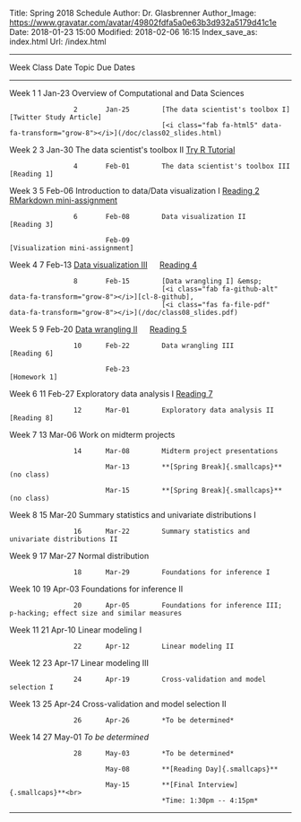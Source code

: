 Title: Spring 2018 Schedule
Author: Dr. Glasbrenner
Author_Image: https://www.gravatar.com/avatar/49802fdfa5a0e63b3d932a5179d41c1e
Date: 2018-01-23 15:00
Modified: 2018-02-06 16:15
Index_save_as: index.html
Url: /index.html

-----------------------------------------------------------------------------------------------------------------------------------------------------------------
Week                Class   Date          Topic                                                                                   Due Dates
------------------- ------- ------------- --------------------------------------------------------------------------------------- -------------------------------
Week 1              1       Jan-23        Overview of Computational and Data Sciences

                    2       Jan-25        [The data scientist's toolbox I]                                                        [Twitter Study Article]
                                          [<i class="fab fa-html5" data-fa-transform="grow-8"></i>](/doc/class02_slides.html)

Week 2              3       Jan-30        The data scientist's toolbox II                                                         [Try R Tutorial]

                    4       Feb-01        The data scientist's toolbox III                                                        [Reading 1]

Week 3              5       Feb-06        Introduction to data/Data visualization I                                               [Reading 2]<br>
                                                                                                                                  [RMarkdown mini-assignment]

                    6       Feb-08        Data visualization II                                                                   [Reading 3]
                    
                            Feb-09                                                                                                [Visualization mini-assignment]

Week 4              7       Feb-13        [Data visualization III] &emsp;                                                         [Reading 4]
                                          [<i class="fas fa-file-pdf" data-fa-transform="grow-8"></i>](/doc/class07_slides.pdf)

                    8       Feb-15        [Data wrangling I] &emsp;
                                          [<i class="fab fa-github-alt" data-fa-transform="grow-8"></i>][cl-8-github], 
                                          [<i class="fas fa-file-pdf" data-fa-transform="grow-8"></i>](/doc/class08_slides.pdf)

Week 5              9       Feb-20        [Data wrangling II] &emsp;                                                              [Reading 5]
                                          [<i class="fas fa-file-pdf" data-fa-transform="grow-8"></i>](/doc/class09_slides.pdf)

                    10      Feb-22        Data wrangling III                                                                      [Reading 6]
                    
                            Feb-23                                                                                                [Homework 1]

Week 6              11      Feb-27        Exploratory data analysis I                                                             [Reading 7]

                    12      Mar-01        Exploratory data analysis II                                                            [Reading 8]

Week 7              13      Mar-06        Work on midterm projects

                    14      Mar-08        Midterm project presentations

                            Mar-13        **[Spring Break]{.smallcaps}** (no class)

                            Mar-15        **[Spring Break]{.smallcaps}** (no class)

Week 8              15      Mar-20        Summary statistics and univariate distributions I

                    16      Mar-22        Summary statistics and univariate distributions II

Week 9              17      Mar-27        Normal distribution

                    18      Mar-29        Foundations for inference I

Week 10             19      Apr-03        Foundations for inference II

                    20      Apr-05        Foundations for inference III; p-hacking; effect size and similar measures

Week 11             21      Apr-10        Linear modeling I

                    22      Apr-12        Linear modeling II

Week 12             23      Apr-17        Linear modeling III

                    24      Apr-19        Cross-validation and model selection I

Week 13             25      Apr-24        Cross-validation and model selection II

                    26      Apr-26        *To be determined*

Week 14             27      May-01        *To be determined*

                    28      May-03        *To be determined*

                            May-08        **[Reading Day]{.smallcaps}**

                            May-15        **[Final Interview]{.smallcaps}**<br>
                                          *Time: 1:30pm -- 4:15pm*
-----------------------------------------------------------------------------------------------------------------------------------------------------------------

[Reading 1]:                      /assignments/reading-1/
[Reading 2]:                      /assignments/reading-2/
[Reading 3]:                      /assignments/reading-3/
[Reading 4]:                      /assignments/reading-4/
[Reading 5]:                      /assignments/reading-5/
[Reading 6]:                      /assignments/reading-6/
[Reading 7]:                      /assignments/reading-7/
[Reading 8]:                      /assignments/reading-8/
[Homework 1]:                     /assignments/homework-1/
[Try R Tutorial]:                 /assignments/try-r-tutorial-mini-assignment/
[Twitter Study Article]:          /assignments/introductions-and-twitter-election-mini-assignment/
[RMarkdown mini-assignment]:      /assignments/rmarkdown-mini-assignment/
[Visualization mini-assignment]:  /assignments/visualization-mini-assignment/
[The data scientist's toolbox I]: /materials/class-2/ 
[Data visualization III]:         /materials/class-7/
[Data wrangling I]:               /materials/class-8/
[Data wrangling II]:              /materials/class-9/
[cl-8-github]:                    https://classroom.github.com/a/xku1H3sP
